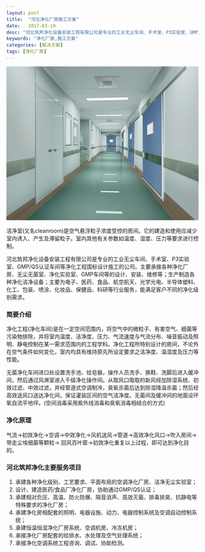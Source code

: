 ```yaml
---
layout: post
title:  "河北净化厂房施工方案"
date:   2017-03-19
desc: "河北筑邦净化设备安装工程有限公司是专业的工业无尘车间、手术室、P3实验室、GMP/QS认证车间等净化工程国标设计施工的公司。主要承接各种净化厂房、无尘无菌室、净化实验室、GMP车间等的设计、安装、维修等；生产制造各种净化洁净设备；主要为电子、医药、食品、航空航天、光学光电、半导体塑料、化工、包装、喷涂、化妆品、保健品、科研等行业服务，能满足客户不同的净化级别需求。"
keywords: "净化厂房,施工方案"
categories: [解决方案]
tags: [净化厂房]
---
```


<a href="/static/img/2017/03/1904.jpg" data-fancybox><img src="/static/img/2017/03/1904s.jpg"></a>

洁净室(又名cleanroom)是空气悬浮粒子浓度受控的房间。它的建造和使用应减少室内诱入、产生及滞留粒子。室内其他有关参数如温度、湿度、压力等要求进行控制。

河北筑邦净化设备安装工程有限公司是专业的工业无尘车间、手术室、P3实验室、GMP/QS认证车间等净化工程国标设计施工的公司。主要承接各种净化厂房、无尘无菌室、净化实验室、GMP车间等的设计、安装、维修等；生产制造各种净化洁净设备；主要为电子、医药、食品、航空航天、光学光电、半导体塑料、化工、包装、喷涂、化妆品、保健品、科研等行业服务，能满足客户不同的净化级别需求。

### 简要介绍

净化工程(净化车间)是在一定空间范围内，将空气中的微粒子、有害空气、细菌等污染物排除，并将室内温度、洁净度、压力、气流速度与气流分布、噪音振动及照明、静电控制在某一需求范围内的工程学科。净化工程所特别设计的房间，不论外在空气条件如何变化，室内均具有维持原先所设定要求之洁净度、温湿度及压力等性能。

无菌净化车间进口处设置洗手池、给皂器，操作人员洗手、换鞋、洗脚后进入缓冲间，然后通过风淋室进入千级净化操作间。从取风口吸取的新风经加除湿系统、初效过滤、中效过滤，并经管道式空调制冷，臭氧杀菌后达到除湿降温杀菌；然后经高效送风口送达净化间，保证灌装区间的空气洁净度。无菌间及缓冲间的地面设环氧自流平地坪。(空间消毒采用紫外线消毒和臭氧消毒相结合的方式)

### 净化原理

气流→初效净化→空调→中效净化→风机送风→管道→高效净化风口→吹入房间→带走尘埃细菌等颗粒→ 回风百叶窗→初效净化重复以上过程，即可达到净化目的。

### 河北筑邦净化主要服务项目

1. 承建各种净化级别、工艺要求、平面布局的空调净化厂房、洁净无尘实验室；
2. 设计、建造医药/食品厂净化厂房，协助通过GMP/QS认证；
3. 承建相对负压、高温、防火防爆、隔音消声、高效灭菌、排毒排臭、抗静电等特殊要求的净化厂房；
4. 承建净化房相配套的照明、电器设施、动力、电器控制系统及空调自动控制系统；
5. 承建恒温恒湿净化厂房系统、空调机房、冷冻机房；
6. 承接净化厂房配套的给排水、水处理及空气处理系统；
7. 承接净化空调系统工程咨询、调试、协助检测。
